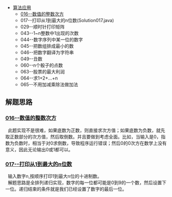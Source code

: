 * [算法应用](/src/Alg_Question)
    * [016--数值的整数次方](Solution016.java)
    * 017--打印从1到最大的n位数(Solution017.java)
    * 029--顺时针打印矩阵
    * 043--1\~n整数中1出现的次数
    * 044--数字序列中某一位的数字
    * 045--把数组排成最小的数
    * 046--把数字翻译为字符串
    * 049--丑数
    * 060--n个骰子的点数
    * 063--股票的最大利润
    * 064--求1+2+...+n
    * 065--不用加减乘除法做加法
    





解题思路
------
### [016--数值的整数次方](Solution016.java)
&nbsp;&nbsp;此题实现不是很难，如果底数为正数，则直接求次方值；如果底数为负数，就先取正数部分的次方值，然后取倒数。并且要做到考虑全面。比如，当输入是0，指数为负数时，相当于对0求倒数，导致程序运行错误；然后0的0次方在数学上没有意义，因此无论输出0或1都可以。<br>


### [017--打印从1到最大的n位数](Solution017.java)
&nbsp;&nbsp;输入数字n,按顺序打印1到最大n位的十进制数。<br>
&nbsp;&nbsp;解题思路是全排列递归实现，数字的每一位都可能是0到9的一个数，然后设置下一位。递归结束的条件就是我们已经设置了数字的最后一位。<br>




